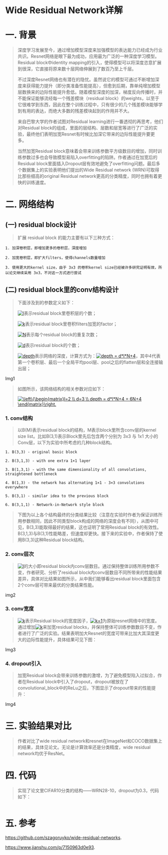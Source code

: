 Wide Residual Network详解
==========================

# 一. 背景

> 深度学习发展至今，通过增加模型深度来加强模型的表达能力已经成为行业共识。Resnet网络是眼下最为成功，应用最为广泛的一种深度学习模型。Residual block中identity mapping的引入，使得模型可以将深度恣意扩展到很深，它直接将原来数十层网络伸展到了数百乃至上千层。
>
> 不过深度Resnet网络也有潜在的隐忧。虽然说它的模型可通过不断增加深度来获得能力提升（即分类准备性能提高），但愈到后期，靠单纯增加模型层数换来的边际性能提升愈低。随着模型深度的加深，梯度反向传播时，并不能保证能够流经每一个残差模块（residual block）的weights，以至于它很难学到东西，因此在整个训练过程中，只有很少的几个残差模块能够学到有用的表达，而绝大多数的残差模块起到的作用并不大。
>
> 来自巴黎大学的作者试图对Residual learning进行一番透彻的再思考，他们对Residual block的组成，里面的层结构、层数和层宽等进行了广泛的实验，最终他们表明加宽Resnet有时候比加深它带来的边际性能提升要更多。
>
> 当然加宽Residual block意味着会带来训练参数平方级数目的增加，同时训练参数过多也会导致模型易陷入overfitting的陷阱。作者通过在加宽后的Residual block里面插入Dropout层有效地避免了overfitting问题。最后多个数据集上的实验表明他们提出的Wide Residual network (WRN)可取得比那些细高的original Residual network更高的分类精度，同时也拥有着更快的训练速度。

# 二. 网络结构

## (一) residual block设计

> 扩展 residual block 的能力主要有以下三种方式：

```
1. 加深卷积层，即增加更多的卷积层，深度增加

2. 加宽卷积层，即扩大filters，使得channels数量增加

3. 使用更大的kernel size，由于 3x3 的卷积kernel size已经被许多研究证明有效，所以论文继续采用 3x3，不对这一方式进行尝试
```

## (二) residual block里的conv结构设计

> 下面涉及到的参数定义如下：
>
> <a href="https://www.codecogs.com/eqnedit.php?latex=l" target="_blank"><img src="https://latex.codecogs.com/svg.latex?l" title="l" /></a>表示residual block里卷积层的个数；
>
> <a href="https://www.codecogs.com/eqnedit.php?latex=k" target="_blank"><img src="https://latex.codecogs.com/svg.latex?k" title="k" /></a>表示residual block里卷积filters加宽的factor；
>
> <a href="https://www.codecogs.com/eqnedit.php?latex=N" target="_blank"><img src="https://latex.codecogs.com/svg.latex?N" title="N" /></a>表示每个residual block的重复次数；
>
> <a href="https://www.codecogs.com/eqnedit.php?latex=d" target="_blank"><img src="https://latex.codecogs.com/svg.latex?d" title="d" /></a>表示residual block的个数；
>
> <a href="https://www.codecogs.com/eqnedit.php?latex=depth" target="_blank"><img src="https://latex.codecogs.com/svg.latex?depth" title="depth" /></a>表示网络的深度，计算方式为：<a href="https://www.codecogs.com/eqnedit.php?latex=depth&space;=&space;d*l*N&plus;4" target="_blank"><img src="https://latex.codecogs.com/svg.latex?depth&space;=&space;d*l*N&plus;4" title="depth = d*l*N+4" /></a>，其中4代表第一个卷积层、最后一个全局平均pool层、pool之后的flatten层和全连接输出层；

Img1

> 如图所示，该网络结构的相关参数对应如下：
>
> <a href="https://www.codecogs.com/eqnedit.php?latex=\left\{\begin{matrix}l=2&space;\\&space;d=3&space;\\&space;depth&space;=&space;d*l*N&plus;4&space;=&space;6N&plus;4&space;\end{matrix}\right." target="_blank"><img src="https://latex.codecogs.com/svg.latex?\left\{\begin{matrix}l=2&space;\\&space;d=3&space;\\&space;depth&space;=&space;d*l*N&plus;4&space;=&space;6N&plus;4&space;\end{matrix}\right." title="\left\{\begin{matrix}l=2 \\ d=3 \\ depth = d*l*N+4 = 6N+4 \end{matrix}\right." /></a>

### 1. conv结构

> 以B(M)表示residual block的结构，M表示block里所含conv层的kernel size list。比如B(3,1)表示Block里先后包含两个分别为 3x3 与 1x1 大小的Conv层，以下为实验中所考虑的几种block结构。

```
1. B(3,3) - original basic block

2. B(3,1,3) - with one extra 1×1 layer

3. B(1,3,1) - with the same dimensionality of all convolutions, straightened bottleneck

4. B(1,3) - the network has alternating 1×1 - 3×3 convolutions everywhere

5. B(3,1) - similar idea to the previous block

6. B(3,1,1) - Network-in-Network style block
```

> 下图为以上各个结构最终的分类结果比较（注意在实验时作者为保证训练所用参数相同，因此不同类型block构成的网络的深度会有不同），从图中可见，B(3,3)能取得最好的结果，这也证明了常用Residual block的有效性。B(3,1,3)与B(3,1)性能略差，但速度却更快。接下来的实验中，作者保持了使用B(3,3)这种Residual block结构。

### 2. conv层次

> <a href="https://www.codecogs.com/eqnedit.php?latex=l" target="_blank"><img src="https://latex.codecogs.com/svg.latex?l" title="l" /></a>的大小即residual block内conv层数目。通过保持整体训练所用参数不变，作者研究、分析了residual block内conv层数目不同所带来的性能结果差异，具体对比结果如图所示，从中我们能够看出residual block里面包含2个conv层可带来最优的分类结果性能。

img2

### 3. conv宽度

> <a href="https://www.codecogs.com/eqnedit.php?latex=k" target="_blank"><img src="https://latex.codecogs.com/svg.latex?k" title="k" /></a>表示Residual block的宽度因子，<a href="https://www.codecogs.com/eqnedit.php?latex=k=1" target="_blank"><img src="https://latex.codecogs.com/svg.latex?k=1" title="k=1" /></a>为原始resnet网络中的宽度。通过增加<a href="https://www.codecogs.com/eqnedit.php?latex=k" target="_blank"><img src="https://latex.codecogs.com/svg.latex?k" title="k" /></a>来加宽residual blocks，并保持整体可训练参数数目不变，作者进行了广泛的实验。结果表明加大Resnet的宽度可带来比加大其深度更大的边际性能提升，具体结果可见下图：

Img3

### 4. dropout引入

> 加宽Residual block会带来训练参数的激增，为了避免模型陷入过拟合，作者在Residual block中引入了dropout，dropout被放在了convolutional_block中的ReLu之后，下图显示了dropout带来的性能提升：

Img4

# 三. 实验结果对比

> 作者对比了wide residual network和resnet在ImageNet和COCO数据集上的结果，具体见论文。无论是计算效率还是分类精度，wide residual network均优于ResNet。

# 四. 代码

> 实现了论文里CIFAR10分类的结构——WRN28-10，dropout为0.3，代码如下：

```python

```



# 五. 参考

https://github.com/szagoruyko/wide-residual-networks.



https://www.jianshu.com/p/7150963d0e93.




